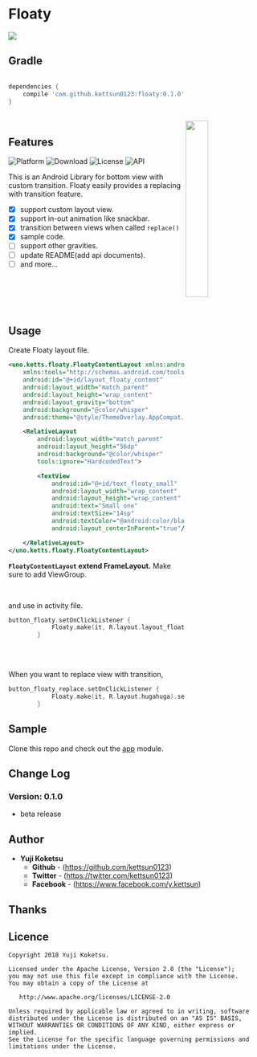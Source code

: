 # Floaty

<img src="https://github.com/kettsun0123/Floaty/blob/master/arts/logo.png">

## Gradle

```groovy

dependencies {
    compile 'com.github.kettsun0123:floaty:0.1.0'
}

```
<br/>

<img src="https://github.com/kettsun0123/Floaty/blob/master/arts/replace.gif" align="right" width="30%">

## Features
![Platform](http://img.shields.io/badge/platform-android-green.svg?style=flat)
![Download](https://api.bintray.com/packages/kettsun0123/maven/floaty/images/download.svg)
![License](https://img.shields.io/badge/License-Apache%202.0-blue.svg)
![API](https://img.shields.io/badge/API-13%2B-brightgreen.svg?style=flat)

This is an Android Library for bottom view with custom transition.
Floaty easily provides a replacing with transition feature. 
<br/>
- [x] support custom layout view.
- [x] support in-out animation like snackbar. 
- [x] transition between views when called `replace()`
- [x] sample code.
- [ ] support other gravities.
- [ ] update README(add api documents).
- [ ] and more...

<br/>
<br/>
<br/>
<br/>

## Usage
Create Floaty layout file.

```xml
<uno.ketts.floaty.FloatyContentLayout xmlns:android="http://schemas.android.com/apk/res/android"
    xmlns:tools="http://schemas.android.com/tools"
    android:id="@+id/layout_floaty_content"
    android:layout_width="match_parent"
    android:layout_height="wrap_content"
    android:layout_gravity="bottom"
    android:background="@color/whisper"
    android:theme="@style/ThemeOverlay.AppCompat.Dark">

    <RelativeLayout
        android:layout_width="match_parent"
        android:layout_height="56dp"
        android:background="@color/whisper"
        tools:ignore="HardcodedText">

        <TextView
            android:id="@+id/text_floaty_small"
            android:layout_width="wrap_content"
            android:layout_height="wrap_content"
            android:text="Small one"
            android:textSize="14sp"
            android:textColor="@android:color/black"
            android:layout_centerInParent="true"/>

    </RelativeLayout>
</uno.ketts.floaty.FloatyContentLayout>
```

<strong>`FloatyContentLayout` extend FrameLayout.</strong> Make sure to add ViewGroup.

<br/>

and use in activity file.

```kotlin
button_floaty.setOnClickListener {
            Floaty.make(it, R.layout.layout_floaty_big).setDuration(Floaty.LENGTH_INDEFINITE).show()
        }
```

<br/>
<br/>

When you want to replace view with transition,

```kotlin
button_floaty_replace.setOnClickListener {
            Floaty.make(it, R.layout.hugahuga).setDuration(Floaty.LENGTH_SHORT).setTransition(CustomTransition()).replace()
        }
```

## Sample
Clone this repo and check out the [app](https://github.com/kettsun0123/Floaty/tree/master/example) module.

## Change Log

### Version: 0.1.0

  * beta release


## Author

* **Yuji Koketsu**
    * **Github** - (https://github.com/kettsun0123)
    * **Twitter** - (https://twitter.com/kettsun0123)
    * **Facebook** - (https://www.facebook.com/y.kettsun)
    
## Thanks


## Licence
```
Copyright 2018 Yuji Koketsu.

Licensed under the Apache License, Version 2.0 (the "License");
you may not use this file except in compliance with the License.
You may obtain a copy of the License at

   http://www.apache.org/licenses/LICENSE-2.0

Unless required by applicable law or agreed to in writing, software
distributed under the License is distributed on an "AS IS" BASIS,
WITHOUT WARRANTIES OR CONDITIONS OF ANY KIND, either express or implied.
See the License for the specific language governing permissions and
limitations under the License.
```